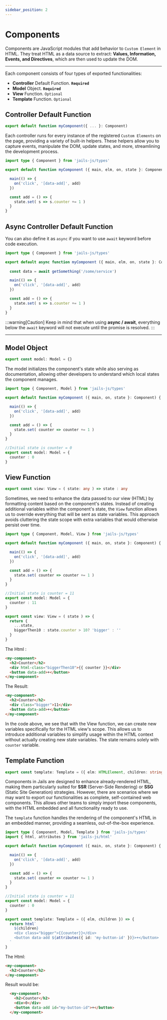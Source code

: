 ```yaml
---
sidebar_position: 2
---
```


# Components

Components are JavaScript modules that add behavior to `Custom Element` in HTML. They treat HTML as a data source to extract: **Values, Information, Events, and Directives**, which are then used to update the DOM.

---

Each component consists of four types of exported functionalities:

- **Controller** Default Function. **`Required`**
- **Model** Object. **`Required`**
- **View** Function. `Optional`
- **Template** Function. `Optional`

## Controller Default Function
```ts 
export default function myComponent({ ... }: Component)
```


Each controller runs for every instance of the registered `Custom Elements` on the page, providing a variety of built-in helpers. These helpers allow you to capture events, manipulate the DOM, update states, and more, streamlining the development process.

```ts 
import type { Component } from 'jails-js/types'

export default function myComponent ({ main, elm, on, state }: Component) {

  main(() => {
    on('click', '[data-add]', add)
  })

  const add = () => {
    state.set( s => s.counter += 1 )
  }
} 
```

## Async Controller Default Function
You can also define it as `async` if you want to use `await` keyword before code execution.

```ts 
import type { Component } from 'jails-js/types'

export default async function myComponent ({ main, elm, on, state }: Component) {
  
  const data = await getSomething('/some/service')

  main(() => {
    on('click', '[data-add]', add)
  })

  const add = () => {
    state.set( s => s.counter += 1 )
  }
}
```

:::warning[Caution]
Keep in mind that when using **async / await**, everything below the `await` keyword will not execute until the promise is resolved.
:::

---


## Model Object

```ts 
export const model: Model = {}
```

The model initializes the component's state while also serving as documentation, allowing other developers to understand which local states the component manages.

```ts 
import type { Component, Model } from 'jails-js/types'

export default function myComponent ({ main, on, state }: Component) {

  main(() => {
    on('click', '[data-add]', add)
  })

  const add = () => {
    state.set( counter => counter += 1 )
  }
}

//Initial state is counter = 0
export const model: Model = {
  counter : 0
}
```

## View Function
```ts 
export const view: View = ( state: any ) => state : any
```

Sometimes, we need to enhance the data passed to our view (HTML) by formatting content based on the component's states. Instead of creating additional variables within the component's state, the `View` function allows us to override everything that will be sent as state variables. This approach avoids cluttering the state scope with extra variables that would otherwise persist over time.

```ts 
import type { Component, Model, View } from 'jails-js/types'

export default function myComponent ({ main, on, state }: Component) {

  main(() => {
    on('click', '[data-add]', add)
  })

  const add = () => {
    state.set( counter => counter += 1 )
  }
}

//Initial state is counter = 11
export const model: Model = {
  counter : 11
}

export const view: View = ( state ) => {
  return {
    ...state,
    biggerThen10 : state.counter > 10? 'bigger' : ''
  }
}
```

The Html :

```html
<my-component>
  <h2>Counter</h2>
  <div html-class="biggerThen10">{{ counter }}</div>
  <button data-add>+</button>
</my-component>
```

The Result: 

```html
<my-component>
  <h2>Counter</h2>
  <div class="bigger">11</div>
  <button data-add>+</button> 
</my-component>
```

In the code above, we see that with the View function, we can create new variables specifically for the HTML view's scope. This allows us to introduce additional variables to simplify usage within the HTML context without actually creating new state variables. The state remains solely with `counter` variable.

## Template Function
```ts 
export const template: Template = ({ elm: HTMLElement, children: string }) => string
```

Components in Jails are designed to enhance already-rendered HTML, making them particularly suited for **SSR** (Server-Side Rendering) or **SSG** (Static Site Generation) strategies. However, there are scenarios where we may want to export our functionalities as complete, self-contained web components. This allows other teams to simply import these components, with the HTML embedded and all functionality ready to use.

The `template` function handles the rendering of the component's HTML in an embedded manner, providing a seamless, out-of-the-box experience.

```ts
import type { Component, Model, Template } from 'jails-js/types'
import { html, attributes } from 'jails-js/html'

export default function myComponent ({ main, on, state }: Component) {

  main(() => {
    on('click', '[data-add]', add)
  })

  const add = () => {
    state.set( counter => counter += 1 )
  }
}

//Initial state is counter = 11
export const model: Model = {
  counter : 0
}

export const template: Template = ({ elm, children }) => {
  return html`
    ${children}
    <div class="bigger">{{counter}}</div>
    <button data-add ${attributes({ id: 'my-button-id' })}>+</button>
  `
}
```

The Html:

```html
<my-component>
  <h2>Counter</h2>
</my-component>
```

Result would be:

```html
  <my-component>
    <h2>Counter</h2>
    <div>0</div>
    <button data-add id="my-button-id">+</button>
  </my-component>
```